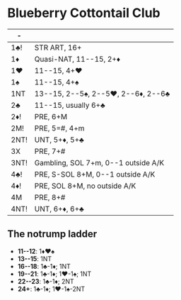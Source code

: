 # Blueberry Cottontail Club

|  -   |   |
|------|---|
| 1♣!  | STR ART, 16+
| 1♦   | Quasi-NAT, 11--15, 2+♦
| 1♥   | 11--15, 4+♥
| 1♠   | 11--15, 4+♠
| 1NT  | 13--15, 2--5♠, 2--5♥, 2--6♦, 2--6♣
| 2♣   | 11--15, usually 6+♣
| 2♦!  | PRE, 6+M
| 2M!  | PRE, 5=#, 4+m
| 2NT! | UNT, 5+♦, 5+♣
| 3X   | PRE, 7+#
| 3NT! | Gambling, SOL 7+m, 0--1 outside A/K
| 4♣!  | PRE, S-SOL 8+M, 0--1 outside A/K
| 4♦!  | PRE, SOL 8+M, no outside A/K
| 4M   | PRE, 8+#
| 4NT! | UNT, 6+♦, 6+♣

## The notrump ladder

- **11--12**: 1♦♥♠
- **13--15**: 1NT
- **16--18**: 1♣-1♦; 1NT
- **19--21**: 1♣-1♦; 1♥-1♠; 1NT
- **22--23**: 1♣-1♦; 2NT
- **24+**: 1♣-1♦; 1♥-1♠-2NT